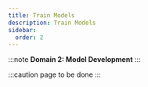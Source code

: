 ```yaml
---
title: Train Models
description: Train Models
sidebar:
  order: 2
---
```


:::note
**Domain 2: Model Development**
:::

:::caution
page to be done
:::
